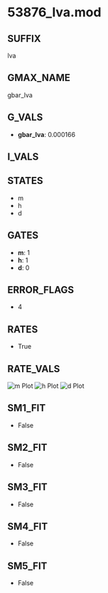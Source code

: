 # 53876_lva.mod

## SUFFIX

lva

## GMAX_NAME

gbar_lva

## G_VALS

- **gbar_lva**: 0.000166

## I_VALS


## STATES

- m
- h
- d

## GATES

- **m**: 1
- **h**: 1
- **d**: 0

## ERROR_FLAGS

- 4

## RATES

- True

## RATE_VALS

![m Plot](/Users/pbozelos/Dropbox/icg-Chai-Panos/supermodels/output_markdown_files/Ca/53876_lva.mod/images/m.png)
![h Plot](/Users/pbozelos/Dropbox/icg-Chai-Panos/supermodels/output_markdown_files/Ca/53876_lva.mod/images/h.png)
![d Plot](/Users/pbozelos/Dropbox/icg-Chai-Panos/supermodels/output_markdown_files/Ca/53876_lva.mod/images/d.png)

## SM1_FIT

- False

## SM2_FIT

- False

## SM3_FIT

- False

## SM4_FIT

- False

## SM5_FIT

- False

